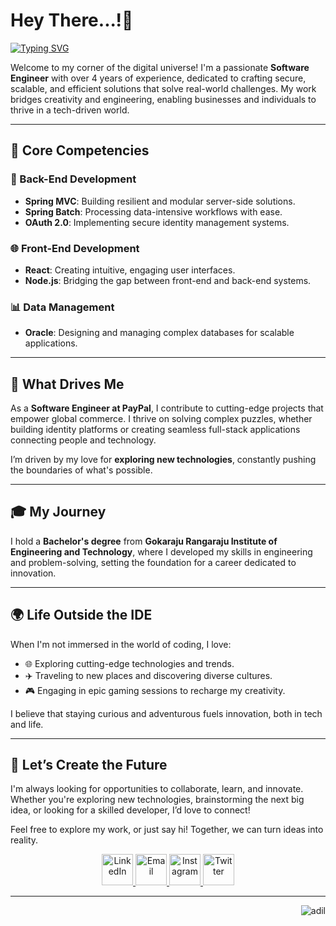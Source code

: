 # Hey There...!👋

[![Typing SVG](https://readme-typing-svg.herokuapp.com?font=Moto+Sans&weight=800&size=29&duration=10000&pause=10000&color=F7F7F7&width=435&lines=I+am+Mohammed+Adil+Yousuf)](https://git.io/typing-svg)

Welcome to my corner of the digital universe! I'm a passionate **Software Engineer** with over 4 years of experience, dedicated to crafting secure, scalable, and efficient solutions that solve real-world challenges. My work bridges creativity and engineering, enabling businesses and individuals to thrive in a tech-driven world.  

---

## 🌟 Core Competencies

### 🚀 Back-End Development  
- **Spring MVC**: Building resilient and modular server-side solutions.  
- **Spring Batch**: Processing data-intensive workflows with ease.  
- **OAuth 2.0**: Implementing secure identity management systems.  

### 🌐 Front-End Development  
- **React**: Creating intuitive, engaging user interfaces.  
- **Node.js**: Bridging the gap between front-end and back-end systems.  

### 📊 Data Management  
- **Oracle**: Designing and managing complex databases for scalable applications.  

---

## 🎯 What Drives Me  

As a **Software Engineer at PayPal**, I contribute to cutting-edge projects that empower global commerce. I thrive on solving complex puzzles, whether building identity platforms or creating seamless full-stack applications connecting people and technology.

I’m driven by my love for **exploring new technologies**, constantly pushing the boundaries of what's possible.  

---

## 🎓 My Journey  

I hold a **Bachelor's degree** from **Gokaraju Rangaraju Institute of Engineering and Technology**, where I developed my skills in engineering and problem-solving, setting the foundation for a career dedicated to innovation.  

---

## 🌍 Life Outside the IDE  

When I'm not immersed in the world of coding, I love:  
- 🌐 Exploring cutting-edge technologies and trends.  
- ✈️ Traveling to new places and discovering diverse cultures.  
- 🎮 Engaging in epic gaming sessions to recharge my creativity.  

I believe that staying curious and adventurous fuels innovation, both in tech and life.  

---

## 🤝 Let’s Create the Future  

I'm always looking for opportunities to collaborate, learn, and innovate. Whether you're exploring new technologies, brainstorming the next big idea, or looking for a skilled developer, I’d love to connect!  

Feel free to explore my work, or just say hi! Together, we can turn ideas into reality. 


<div align="center">
  <a href="https://www.linkedin.com/in/adilyousuf1234"> 
    <img src="https://img.icons8.com/?size=48&id=13930&format=png&color=000000" alt="LinkedIn" width="50px"> 
  </a>
  <a href="mailto:adilyousuf1234@gmail.com"> 
    <img src="https://img.icons8.com/?size=48&id=P7UIlhbpWzZm&format=png&color=000000" alt="Email" width="50px"> 
  </a>
  <a href="https://www.instagram.com/mohammed.adil.yousuf/"> 
    <img src="https://img.icons8.com/?size=48&id=Xy10Jcu1L2Su&format=png&color=000000" alt="Instagram" width="50px"> 
  </a>
  <a href="https://x.com/Adil_Yousuf_"> 
    <img src="https://img.icons8.com/?size=48&id=phOKFKYpe00C&format=png&color=000000" alt="Twitter" width="50px"> 
  </a>
</div>

---
<p align="right"> <img src="https://komarev.com/ghpvc/?username=AdilYousuf1234&label=Views&color=blue&style=plastic" alt="adil" /> </p>



